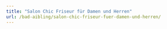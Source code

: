 ```yaml
---
title: "Salon Chic Friseur für Damen und Herren"
url: /bad-aibling/salon-chic-friseur-fuer-damen-und-herren/
---
```

